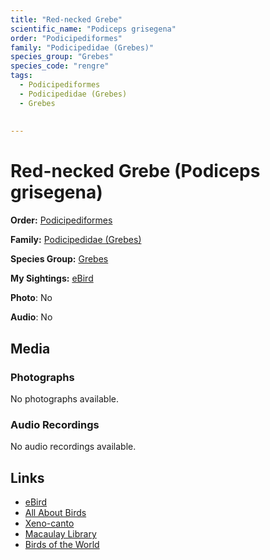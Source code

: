 ```yaml
---
title: "Red-necked Grebe"
scientific_name: "Podiceps grisegena"
order: "Podicipediformes"
family: "Podicipedidae (Grebes)"
species_group: "Grebes"
species_code: "rengre"
tags: 
  - Podicipediformes
  - Podicipedidae (Grebes)
  - Grebes
  
  
---
```


# Red-necked Grebe (Podiceps grisegena)

**Order:** [Podicipediformes](/tags/podicipediformes)

**Family:** [Podicipedidae (Grebes)](/tags/podicipedidae-grebes)

**Species Group:** [Grebes](/tags/grebes)

**My Sightings:** [eBird](https://ebird.org/lifelist?r=world&time=life&spp=rengre)

**Photo**: No 

**Audio**: No

## Media
### Photographs
No photographs available.

### Audio Recordings
No audio recordings available.

## Links
* [eBird](https://ebird.org/species/rengre) 
* [All About Birds](https://www.allaboutbirds.org/guide/rengre) 
* [Xeno-canto](https://www.xeno-canto.org/species/podiceps-grisegena) 
* [Macaulay Library](https://search.macaulaylibrary.org/catalog?taxonCode=rengre&sort=rating_rank_desc)
* [Birds of the World](https://birdsoftheworld.org/bow/species/rengre)
